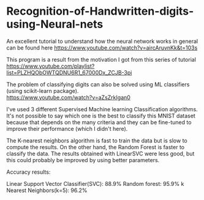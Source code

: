 # Recognition-of-Handwritten-digits-using-Neural-nets

An excellent tutorial to understand how the neural network works in general can be found here
https://www.youtube.com/watch?v=aircAruvnKk&t=103s

This program is a result from the motivation I got from this series of tutorial    
https://www.youtube.com/playlist?list=PLZHQObOWTQDNU6R1_67000Dx_ZCJB-3pi

The problem of classifying digits can also be solved using ML classifiers (using scikit-learn package).        
https://www.youtube.com/watch?v=aZsZrkIgan0

I've used 3 different Supervised Machine learning Classification algorithms. It's not possible to say which one is the best to classify this MNIST dataset because that depends on the many criteria and they can be fine-tuned to improve their performance (which I didn't here).

The K-nearest neighbors algorithm is fast to train the data but is slow to compute the results. On the other hand, the Random Forest is faster to classify the data. The results obtained with LinearSVC were less good, but this could probably be improved by using better parameters.


Accuracy results:

Linear Support Vector Classifier(SVC): 88.9%
Random forest: 95.9%
k Nearest Neighbors(k=5): 96.2%
